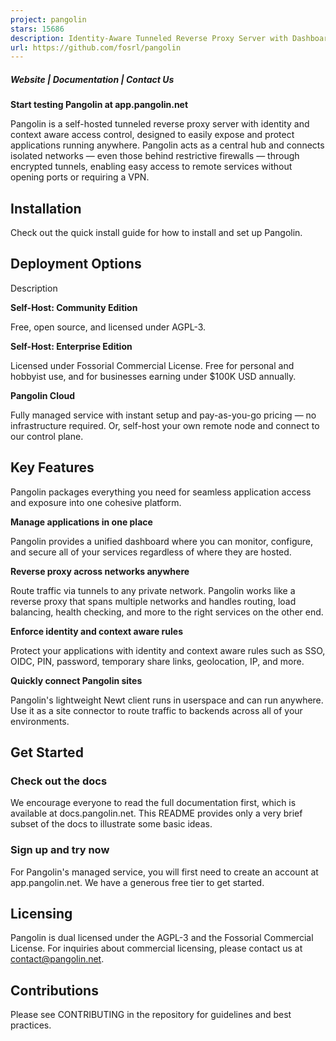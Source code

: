 ```yaml
---
project: pangolin
stars: 15686
description: Identity-Aware Tunneled Reverse Proxy Server with Dashboard UI
url: https://github.com/fosrl/pangolin
---
```


##### Website | Documentation | Contact Us

**Start testing Pangolin at app.pangolin.net**

Pangolin is a self-hosted tunneled reverse proxy server with identity and context aware access control, designed to easily expose and protect applications running anywhere. Pangolin acts as a central hub and connects isolated networks — even those behind restrictive firewalls — through encrypted tunnels, enabling easy access to remote services without opening ports or requiring a VPN.

Installation
------------

Check out the quick install guide for how to install and set up Pangolin.

Deployment Options
------------------

Description

**Self-Host: Community Edition**

Free, open source, and licensed under AGPL-3.

**Self-Host: Enterprise Edition**

Licensed under Fossorial Commercial License. Free for personal and hobbyist use, and for businesses earning under $100K USD annually.

**Pangolin Cloud**

Fully managed service with instant setup and pay-as-you-go pricing — no infrastructure required. Or, self-host your own remote node and connect to our control plane.

Key Features
------------

Pangolin packages everything you need for seamless application access and exposure into one cohesive platform.

**Manage applications in one place**  
  
Pangolin provides a unified dashboard where you can monitor, configure, and secure all of your services regardless of where they are hosted.

**Reverse proxy across networks anywhere**  
  
Route traffic via tunnels to any private network. Pangolin works like a reverse proxy that spans multiple networks and handles routing, load balancing, health checking, and more to the right services on the other end.

**Enforce identity and context aware rules**  
  
Protect your applications with identity and context aware rules such as SSO, OIDC, PIN, password, temporary share links, geolocation, IP, and more.

**Quickly connect Pangolin sites**  
  
Pangolin's lightweight Newt client runs in userspace and can run anywhere. Use it as a site connector to route traffic to backends across all of your environments.

Get Started
-----------

### Check out the docs

We encourage everyone to read the full documentation first, which is available at docs.pangolin.net. This README provides only a very brief subset of the docs to illustrate some basic ideas.

### Sign up and try now

For Pangolin's managed service, you will first need to create an account at app.pangolin.net. We have a generous free tier to get started.

Licensing
---------

Pangolin is dual licensed under the AGPL-3 and the Fossorial Commercial License. For inquiries about commercial licensing, please contact us at contact@pangolin.net.

Contributions
-------------

Please see CONTRIBUTING in the repository for guidelines and best practices.
